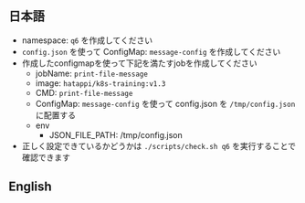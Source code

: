 ## 日本語
- namespace: `q6` を作成してください
- `config.json` を使って ConfigMap: `message-config` を作成してください
- 作成したconfigmapを使って下記を満たすjobを作成してください
	- jobName: `print-file-message`
	- image: `hatappi/k8s-training:v1.3`
	- CMD: `print-file-message`
	- ConfigMap: `message-config` を使って config.json を `/tmp/config.json` に配置する
	- env
		- JSON_FILE_PATH: /tmp/config.json
- 正しく設定できているかどうかは `./scripts/check.sh q6` を実行することで確認できます

## English

